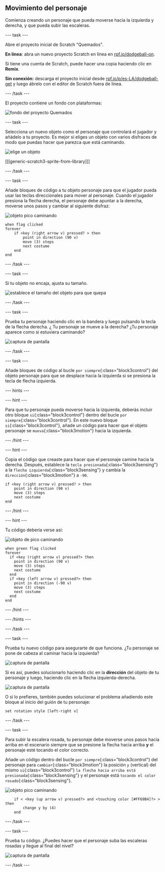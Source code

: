 ## Movimiento del personaje

Comienza creando un personaje que pueda moverse hacia la izquierda y derecha, y que pueda subir las escaleras.

--- task ---

Abre el proyecto inicial de Scratch "Quemados".

**En línea**: abra un nuevo proyecto Scratch en línea en [rpf.io/dodgeball-on](http://rpf.io/dodgeball-on).

Si tiene una cuenta de Scratch, puede hacer una copia haciendo clic en **Remix**.

**Sin conexión:** descarga el proyecto inicial desde [rpf.io/p/es-LA/dodgeball-get](http://rpf.io/p/es-LA/dodgeball-get) y luego ábrelo con el editor de Scratch fuera de linea.

--- /task ---

El proyecto contiene un fondo con plataformas:

![fondo del proyecto Quemados](images/dodge-background.png)

--- task ---

Selecciona un nuevo objeto como el personaje que controlará el jugador y añádelo a tu proyecto. Es mejor si eliges un objeto con varios disfraces de modo que puedas hacer que parezca que está caminando.

![elige un objeto](images/dodge-characters.png)

[[[generic-scratch3-sprite-from-library]]]

--- /task ---

--- task ---

Añade bloques de código a tu objeto personaje para que el jugador pueda usar las teclas direccionales para mover al personaje. Cuando el jugador presiona la flecha derecha, el personaje debe apuntar a la derecha, moverse unos pasos y cambiar al siguiente disfraz:

![objeto pico caminando](images/pico_walking_sprite.png)

```blocks3
when flag clicked
forever
    if <key (right arrow v) pressed? > then
        point in direction (90 v)
        move (3) steps
        next costume
    end
end
```

--- /task ---

--- task ---

Si tu objeto no encaja, ajusta su tamaño.

![establece el tamaño del objeto para que quepa](images/dodge-sprite-size-annotated.png)

--- /task ---

--- task ---

Prueba tu personaje haciendo clic en la bandera y luego pulsando la tecla de la flecha derecha. ¿ Tu personaje se mueve a la derecha? ¿Tu personaje aparece como si estuviera caminando?

![captura de pantalla](images/dodge-walking.png)

--- /task ---

--- task ---

Añade bloques de código al bucle `por siempre`{:class="block3control"} del objeto personaje para que se desplace hacia la izquierda si se presiona la tecla de flecha izquierda.

--- hints ---


--- hint ---

Para que tu personaje pueda moverse hacia la izquierda, deberás incluir otro bloque `si`{:class="block3control"} dentro del bucle `por siempre`{:class="block3control"}. En este nuevo bloque `si`{:class="block3control"}, añade un código para hacer que el objeto personaje se `mueva`{:class="block3motion"} hacia la izquierda.

--- /hint ---

--- hint ---

Copia el código que creaste para hacer que el personaje camine hacia la derecha. Después, establece la `tecla presionada`{:class="block3sensing"} a la `flecha izquierda`{:class="block3sensing"} y cambia la `dirección`{:class="block3motion"} a `-90`.

```blocks3
if <key (right arrow v) pressed? > then
    point in direction (90 v)
    move (3) steps
    next costume
end
```

--- /hint ---

--- hint ---

Tu código debería verse así:

![objeto de pico caminando](images/pico_walking_sprite.png)

```blocks3
when green flag clicked
forever 
  if <key (right arrow v) pressed?> then 
    point in direction (90 v)
    move (3) steps
    next costume
  end
  if <key (left arrow v) pressed?> then 
    point in direction (-90 v)
    move (3) steps
    next costume
  end
end
```

--- /hint ---

--- /hints ---

--- /task ---

--- task ---

Prueba tu nuevo código para asegurarte de que funciona. ¿Tu personaje se pone de cabeza al caminar hacia la izquierda?

![captura de pantalla](images/dodge-upside-down.png)

Si es así, puedes solucionarlo haciendo clic en la **dirección** del objeto de tu personaje y luego, haciendo clic en la flecha izquierda-derecha.

![captura de pantalla](images/dodge-left-right-annotated.png)

O si lo prefieres, también puedes solucionar el problema añadiendo este bloque al inicio del guión de tu personaje:

```blocks3
set rotation style [left-right v]
```

--- /task ---

--- task ---

Para subir la escalera rosada, tu personaje debe moverse unos pasos hacia arriba en el escenario siempre que se presione la flecha hacia arriba **y** el personaje esté tocando el color correcto.

Añade un código dentro del bucle `por siempre`{:class="block3control"} del personaje para `cambiar`{:class="block3motion"} la posición `y` (vertical) del mismo `si`{:class="block3control"} `la flecha hacia arriba está presionada`{:class="block3sensing"} y el personaje está `tocando el color rosado`{:class="block3sensing"}.

![objeto pico caminando](images/pico_walking_sprite.png)

```blocks3
    if < <key (up arrow v) pressed?> and <touching color [#FF69B4]?> > then
        change y by (4)
    end
```

--- /task ---

--- task ---

Prueba tu código. ¿Puedes hacer que el personaje suba las escaleras rosadas y llegue al final del nivel?

![captura de pantalla](images/dodge-test-character.png)

--- /task ---